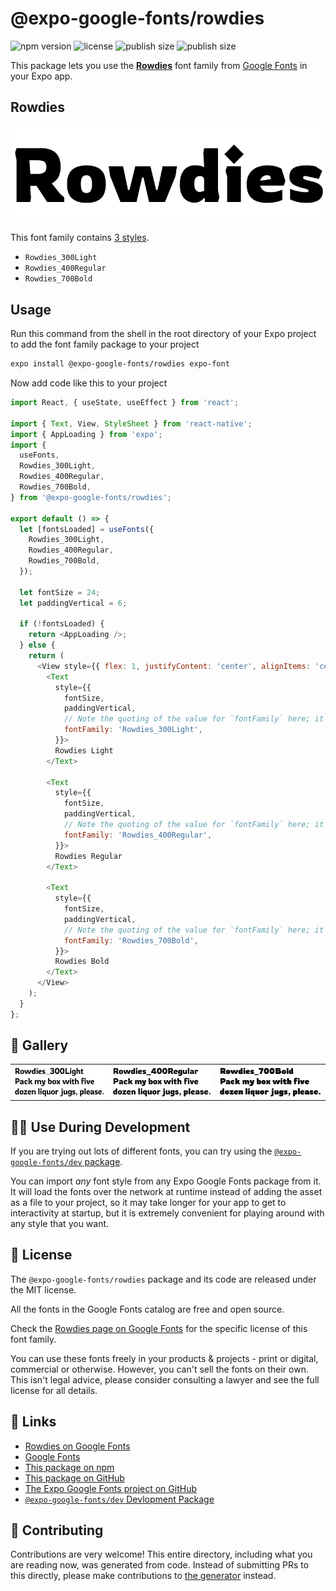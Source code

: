 # @expo-google-fonts/rowdies

![npm version](https://flat.badgen.net/npm/v/@expo-google-fonts/rowdies)
![license](https://flat.badgen.net/github/license/expo/google-fonts)
![publish size](https://flat.badgen.net/packagephobia/install/@expo-google-fonts/rowdies)
![publish size](https://flat.badgen.net/packagephobia/publish/@expo-google-fonts/rowdies)

This package lets you use the [**Rowdies**](https://fonts.google.com/specimen/Rowdies) font family from [Google Fonts](https://fonts.google.com/) in your Expo app.

## Rowdies

![Rowdies](./font-family.png)

This font family contains [3 styles](#-gallery).

- `Rowdies_300Light`
- `Rowdies_400Regular`
- `Rowdies_700Bold`

## Usage

Run this command from the shell in the root directory of your Expo project to add the font family package to your project
```sh
expo install @expo-google-fonts/rowdies expo-font
```

Now add code like this to your project
```js
import React, { useState, useEffect } from 'react';

import { Text, View, StyleSheet } from 'react-native';
import { AppLoading } from 'expo';
import {
  useFonts,
  Rowdies_300Light,
  Rowdies_400Regular,
  Rowdies_700Bold,
} from '@expo-google-fonts/rowdies';

export default () => {
  let [fontsLoaded] = useFonts({
    Rowdies_300Light,
    Rowdies_400Regular,
    Rowdies_700Bold,
  });

  let fontSize = 24;
  let paddingVertical = 6;

  if (!fontsLoaded) {
    return <AppLoading />;
  } else {
    return (
      <View style={{ flex: 1, justifyContent: 'center', alignItems: 'center' }}>
        <Text
          style={{
            fontSize,
            paddingVertical,
            // Note the quoting of the value for `fontFamily` here; it expects a string!
            fontFamily: 'Rowdies_300Light',
          }}>
          Rowdies Light
        </Text>

        <Text
          style={{
            fontSize,
            paddingVertical,
            // Note the quoting of the value for `fontFamily` here; it expects a string!
            fontFamily: 'Rowdies_400Regular',
          }}>
          Rowdies Regular
        </Text>

        <Text
          style={{
            fontSize,
            paddingVertical,
            // Note the quoting of the value for `fontFamily` here; it expects a string!
            fontFamily: 'Rowdies_700Bold',
          }}>
          Rowdies Bold
        </Text>
      </View>
    );
  }
};

```

## 🔡 Gallery


||||
|-|-|-|
|![Rowdies_300Light](./Rowdies_300Light.ttf.png)|![Rowdies_400Regular](./Rowdies_400Regular.ttf.png)|![Rowdies_700Bold](./Rowdies_700Bold.ttf.png)||


## 👩‍💻 Use During Development

If you are trying out lots of different fonts, you can try using the [`@expo-google-fonts/dev` package](https://github.com/expo/google-fonts/tree/master/font-packages/dev#readme).

You can import *any* font style from any Expo Google Fonts package from it. It will load the fonts
over the network at runtime instead of adding the asset as a file to your project, so it may take longer
for your app to get to interactivity at startup, but it is extremely convenient
for playing around with any style that you want.

## 📖 License

The `@expo-google-fonts/rowdies` package and its code are released under the MIT license.

All the fonts in the Google Fonts catalog are free and open source.

Check the [Rowdies page on Google Fonts](https://fonts.google.com/specimen/Rowdies) for the specific license of this font family.

You can use these fonts freely in your products & projects - print or digital, commercial or otherwise. However, you can't sell the fonts on their own. This isn't legal advice, please consider consulting a lawyer and see the full license for all details.

## 🔗 Links

- [Rowdies on Google Fonts](https://fonts.google.com/specimen/Rowdies)
- [Google Fonts](https://fonts.google.com/)
- [This package on npm](https://www.npmjs.com/package/@expo-google-fonts/rowdies)
- [This package on GitHub](https://github.com/expo/google-fonts/tree/master/font-packages/rowdies)
- [The Expo Google Fonts project on GitHub](https://github.com/expo/google-fonts)
- [`@expo-google-fonts/dev` Devlopment Package](https://github.com/expo/google-fonts/tree/master/font-packages/dev)

## 🤝 Contributing

Contributions are very welcome! This entire directory, including what you are reading now, was generated from code. Instead of submitting PRs to this directly, please make contributions to [the generator](https://github.com/expo/google-fonts/tree/master/packages/generator) instead.
